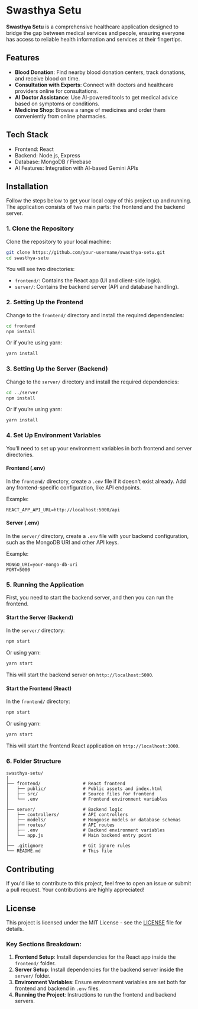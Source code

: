 # Swasthya Setu

**Swasthya Setu** is a comprehensive healthcare application designed to bridge the gap between medical services and people, ensuring everyone has access to reliable health information and services at their fingertips.

## Features

- **Blood Donation**: Find nearby blood donation centers, track donations, and receive blood on time.
- **Consultation with Experts**: Connect with doctors and healthcare providers online for consultations.
- **AI Doctor Assistance**: Use AI-powered tools to get medical advice based on symptoms or conditions.
- **Medicine Shop**: Browse a range of medicines and order them conveniently from online pharmacies.

## Tech Stack

- Frontend: React
- Backend: Node.js, Express
- Database: MongoDB / Firebase 
- AI Features: Integration with AI-based Gemini APIs 

## Installation

Follow the steps below to get your local copy of this project up and running. The application consists of two main parts: the frontend and the backend server.

### 1. Clone the Repository

Clone the repository to your local machine:
```bash
git clone https://github.com/your-username/swasthya-setu.git
cd swasthya-setu
```

You will see two directories:
- `frontend/`: Contains the React app (UI and client-side logic).
- `server/`: Contains the backend server (API and database handling).

### 2. Setting Up the Frontend

Change to the `frontend/` directory and install the required dependencies:

```bash
cd frontend
npm install
```

Or if you’re using yarn:

```bash
yarn install
```

### 3. Setting Up the Server (Backend)

Change to the `server/` directory and install the required dependencies:

```bash
cd ../server
npm install
```

Or if you’re using yarn:

```bash
yarn install
```

### 4. Set Up Environment Variables

You’ll need to set up your environment variables in both frontend and server directories.

#### Frontend (.env)

In the `frontend/` directory, create a `.env` file if it doesn't exist already. Add any frontend-specific configuration, like API endpoints.

Example:

```env
REACT_APP_API_URL=http://localhost:5000/api
```

#### Server (.env)

In the `server/` directory, create a `.env` file with your backend configuration, such as the MongoDB URI and other API keys.

Example:

```env
MONGO_URI=your-mongo-db-uri
PORT=5000
```

### 5. Running the Application

First, you need to start the backend server, and then you can run the frontend.

#### Start the Server (Backend)

In the `server/` directory:

```bash
npm start
```

Or using yarn:

```bash
yarn start
```

This will start the backend server on `http://localhost:5000`.

#### Start the Frontend (React)

In the `frontend/` directory:

```bash
npm start
```

Or using yarn:

```bash
yarn start
```

This will start the frontend React application on `http://localhost:3000`.

### 6. Folder Structure

```
swasthya-setu/
│
├── frontend/                # React frontend
│   ├── public/              # Public assets and index.html
│   ├── src/                 # Source files for frontend
│   └── .env                 # Frontend environment variables
│
├── server/                  # Backend logic
│   ├── controllers/         # API controllers
│   ├── models/              # Mongoose models or database schemas
│   ├── routes/              # API routes
│   ├── .env                 # Backend environment variables
│   └── app.js               # Main backend entry point
│
├── .gitignore               # Git ignore rules
└── README.md                # This file
```

## Contributing

If you'd like to contribute to this project, feel free to open an issue or submit a pull request. Your contributions are highly appreciated!

## License

This project is licensed under the MIT License - see the [LICENSE](LICENSE) file for details.

### Key Sections Breakdown:
1. **Frontend Setup**: Install dependencies for the React app inside the `frontend/` folder.
2. **Server Setup**: Install dependencies for the backend server inside the `server/` folder.
3. **Environment Variables**: Ensure environment variables are set both for frontend and backend in `.env` files.
4. **Running the Project**: Instructions to run the frontend and backend servers.
